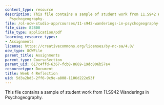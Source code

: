 ```yaml
---
content_type: resource
description: This file contains a sample of student work from 11.S942 Wanderings in
  Psychogeography.
file: /ol-ocw-studio-app/courses/11-s942-wanderings-in-psychogeography-exploring-landscapes-of-history-biography-memory-culture-nature-poetry-surreality-fantasy-and-madness-fall-2020/5d3a2bd52ff69c9ea8081106d222e53f_MIT11_s942f20_shao4.pdf
file_size: 82800
file_type: application/pdf
learning_resource_types:
- Assignments
license: https://creativecommons.org/licenses/by-nc-sa/4.0/
ocw_type: OCWFile
parent_title: Assignments
parent_type: CourseSection
parent_uid: 617c4ffd-6367-fcb8-8669-19dc806b57a4
resourcetype: Document
title: Week 4 Reflection
uid: 5d3a2bd5-2ff6-9c9e-a808-1106d222e53f
---
```

This file contains a sample of student work from 11.S942 Wanderings in Psychogeography.